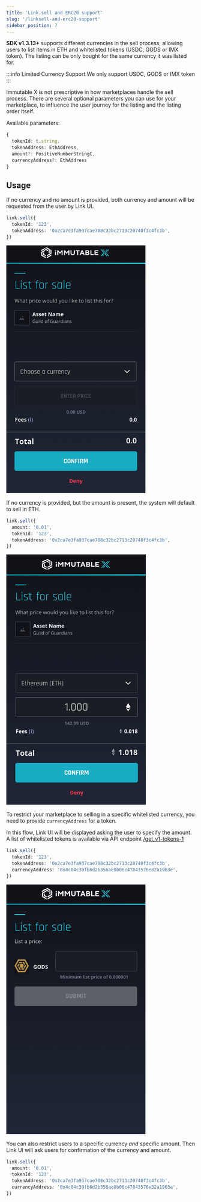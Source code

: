 ```yaml
---
title: 'Link.sell and ERC20 support'
slug: '/linksell-and-erc20-support'
sidebar_position: 7
---
```


**SDK v1.3.13+** supports different currencies in the sell process, allowing users to list items in ETH and whitelisted tokens (USDC, GODS or IMX token). The listing can be only bought for the same currency it was listed for.

:::info Limited Currency Support
We only support USDC, GODS or IMX token
:::

Immutable X is not prescriptive in how marketplaces handle the sell process. There are several optional parameters you can use for your marketplace, to influence the user journey for the listing and the listing order itself.

Available parameters:

```typescript
{
  tokenId: t.string,
  tokenAddress: EthAddress,
  amount?: PositiveNumberStringC,
  currencyAddress?: EthAddress
}
```

## Usage

If no currency and no amount is provided, both currency and amount will be requested from the user by Link UI.

```typescript
link.sell({
  tokenId: '123',
  tokenAddress: '0x2ca7e3fa937cae708c32bc2713c20740f3c4fc3b',
})
```

![List for sale and Select both Amount and Currency](../../../static/img/linksell-and-erc20-support/list-for-sale-select-amount-currency.png 'List for sale and Select both Amount and Currency')

If no currency is provided, but the amount is present, the system will default to sell in ETH.

```typescript
link.sell({
  amount: '0.01',
  tokenId: '123',
  tokenAddress: '0x2ca7e3fa937cae708c32bc2713c20740f3c4fc3b',
})
```

![Default currency is ETH](../../../static/img/linksell-and-erc20-support/list-for-sale-default-eth.png 'Default currency is ETH')

To restrict your marketplace to selling in a specific whitelisted currency, you need to provide `currencyAddress` for a token.

In this flow, Link UI will be displayed asking the user to specify the amount. A list of whitelisted tokens is available via API endpoint [/get_v1-tokens-1](https://docs.x.immutable.com/reference/get_v1-tokens-1)

```typescript
link.sell({
  tokenId: '123',
  tokenAddress: '0x2ca7e3fa937cae708c32bc2713c20740f3c4fc3b',
  currencyAddress: '0x4c04c39fb6d2b356ae8b06c47843576e32a1963e',
})
```

![Select amount only](../../../static/img/linksell-and-erc20-support/select-amount.png 'Select Amount only')

You can also restrict users to a specific currency _and_ specific amount. Then Link UI will ask users for confirmation of the currency and amount.

```typescript
link.sell({
  amount: '0.01',
  tokenId: '123',
  tokenAddress: '0x2ca7e3fa937cae708c32bc2713c20740f3c4fc3b',
  currencyAddress: '0x4c04c39fb6d2b356ae8b06c47843576e32a1963e',
})
```
